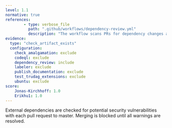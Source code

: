 ```yaml
---
level: 1.1
normative: true
references:
        - type: verbose_file
          path: ".github/workflows/dependency-review.yml"
          description: "The workflow scans PRs for dependency changes and vulnerabilities."
evidence:
  type: "check_artifact_exists"
  configuration:
    check_amalgamation: exclude
    codeql: exclude
    dependency_review: include
    labeler: exclude
    publish_documentation: exclude
    test_trudag_extensions: exclude
    ubuntu: exclude
score:
    Jonas-Kirchhoff: 1.0
    Erikhu1: 1.0
---
```


External dependencies are checked for potential security vulnerabilities with each pull request to master. Merging is blocked until all warnings are resolved.
